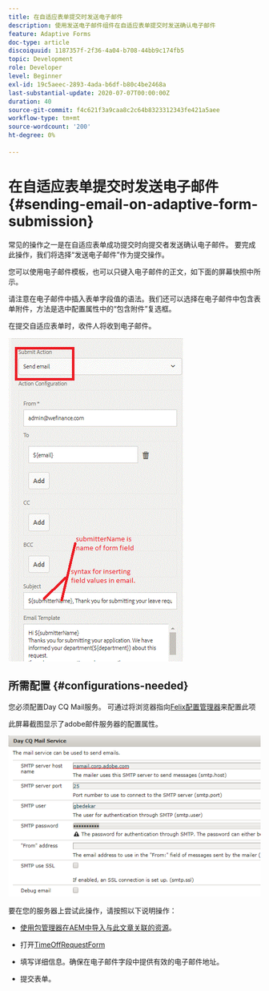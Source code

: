 ```yaml
---
title: 在自适应表单提交时发送电子邮件
description: 使用发送电子邮件组件在自适应表单提交时发送确认电子邮件
feature: Adaptive Forms
doc-type: article
discoiquuid: 1187357f-2f36-4a04-b708-44bb9c174fb5
topic: Development
role: Developer
level: Beginner
exl-id: 19c5aeec-2893-4ada-b6df-b80c4be2468a
last-substantial-update: 2020-07-07T00:00:00Z
duration: 40
source-git-commit: f4c621f3a9caa8c2c64b8323312343fe421a5aee
workflow-type: tm+mt
source-wordcount: '200'
ht-degree: 0%

---
```


# 在自适应表单提交时发送电子邮件 {#sending-email-on-adaptive-form-submission}

常见的操作之一是在自适应表单成功提交时向提交者发送确认电子邮件。 要完成此操作，我们将选择“发送电子邮件”作为提交操作。

您可以使用电子邮件模板，也可以只键入电子邮件的正文，如下面的屏幕快照中所示。

请注意在电子邮件中插入表单字段值的语法。我们还可以选择在电子邮件中包含表单附件，方法是选中配置属性中的“包含附件”复选框。

在提交自适应表单时，收件人将收到电子邮件。

![发送电子邮件](assets/sendemailaction.gif)

## 所需配置 {#configurations-needed}

您必须配置Day CQ Mail服务。 可通过将浏览器指向[Felix配置管理器](http://localhost:4502/system/console/configMgr)来配置此项

此屏幕截图显示了adobe邮件服务器的配置属性。

![邮件服务](assets/mailservice.png)

要在您的服务器上尝试此操作，请按照以下说明操作：

* [使用包管理器在AEM中导入与此文章关联的资源](assets/timeoffrequest.zip)。

* 打开[TimeOffRequestForm](http://localhost:4502/content/dam/formsanddocuments/helpx/timeoffrequestform/jcr:content?wcmmode=disabled)

* 填写详细信息。确保在电子邮件字段中提供有效的电子邮件地址。

* 提交表单。
